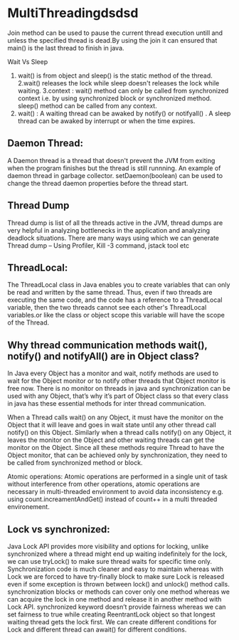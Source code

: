 # MultiThreadingdsdsd
Join method can be used to pause the current thread execution untill and unless the specified thread is dead.By using the join it can ensured that main() is the last thread to finish in java.

Wait Vs Sleep
1. wait() is from object and sleep() is the static method of the thread.
2.wait() releases the lock while sleep doesn't releases the lock while waiting.
3.context : wait() method can only be called from synchronized context i.e. by using synchronized block or synchronized method. sleep() method can be called from any context.
4. wait() : A waiting thread can be awaked by notify() or notifyall() . A sleep thread can be awaked by interrupt or when the time expires.

Daemon Thread:
---------------
A Daemon thread is a thread that doesn't prevent the JVM from exiting when the program finishes but the thread is still runnning. An example of daemon thread in garbage collector.
setDaemon(boolean) can be used to change the thread daemon properties before the thread start.

Thread Dump
------------
Thread dump is list of all the threads active in the JVM, thread dumps are very helpful in analyzing bottlenecks in the application and analyzing deadlock situations. There are many ways using which we can generate Thread dump – Using Profiler, Kill -3 command, jstack tool etc

ThreadLocal:
-------------
The ThreadLocal class in Java enables you to create variables that can only be read and written by the same thread. Thus, even if two threads are executing the same code, and the code has a reference to a ThreadLocal variable, then the two threads cannot see each other's ThreadLocal variables.or like the class or object scope this variable will have the scope of the Thread.

Why thread communication methods wait(), notify() and notifyAll() are in Object class?
----------------------------------------------------------------------------------------
In Java every Object has a monitor and wait, notify methods are used to wait for the Object monitor or to notify other threads that Object monitor is free now. There is no monitor on threads in java and synchronization can be used with any Object, that’s why it’s part of Object class so that every class in java has these essential methods for inter thread communication.

When a Thread calls wait() on any Object, it must have the monitor on the Object that it will leave and goes in wait state until any other thread call notify() on this Object. Similarly when a thread calls notify() on any Object, it leaves the monitor on the Object and other waiting threads can get the monitor on the Object. Since all these methods require Thread to have the Object monitor, that can be achieved only by synchronization, they need to be called from synchronized method or block.

Atomic operations:
Atomic operations are performed in a single unit of task without interference from other operations, atomic operations are necessary in multi-threaded environment to avoid data inconsistency
e.g. using count.increamentAndGet() instead of count++ in a multi threaded environement.

Lock vs synchronized:
--------------------------
Java Lock API provides more visibility and options for locking, unlike synchronized where a thread might end up waiting indefinitely for the lock, we can use tryLock() to make sure thread waits for specific time only.
Synchronization code is much cleaner and easy to maintain whereas with Lock we are forced to have try-finally block to make sure Lock is released even if some exception is thrown between lock() and unlock() method calls.
synchronization blocks or methods can cover only one method whereas we can acquire the lock in one method and release it in another method with Lock API.
synchronized keyword doesn’t provide fairness whereas we can set fairness to true while creating ReentrantLock object so that longest waiting thread gets the lock first.
We can create different conditions for Lock and different thread can await() for different conditions.
